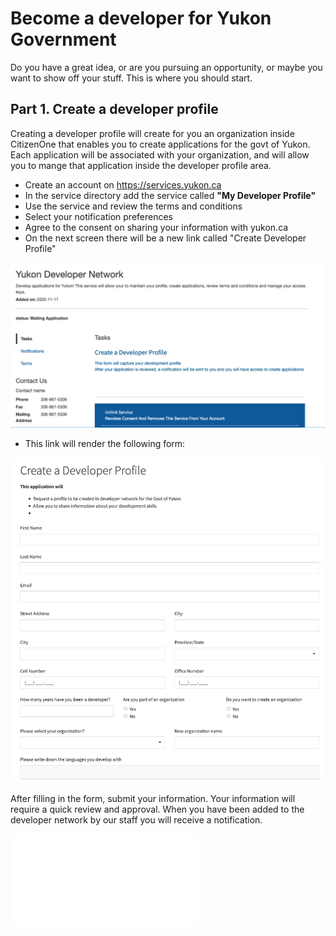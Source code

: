 # Become a developer for Yukon Government

Do you have a great idea, or are you pursuing an opportunity, or maybe you want to show off your stuff.  This is where you should start.

## Part 1.  Create a developer profile 

Creating a developer profile will create for you an organization inside CitizenOne that enables you to create applications for the  govt of Yukon.
Each application will be associated with your organization, and will allow you to mange that application inside the developer profile area.

*  Create an account on https://services.yukon.ca 
*  In the service directory add the service called **"My Developer Profile"**
*  Use the service and review the terms and conditions
*  Select your notification preferences 
*  Agree to the consent on sharing your information with yukon.ca
*  On the next screen there will be a new link called "Create Developer Profile"

![Developer Form](img/service.png)

*  This link will render the following form:

![Developer Form](img/form1.png)

After filling in the form, submit your information.  Your information will require a quick review and approval.  When you have been added to the developer network by our staff you will receive a notification. 

![Next: Creating and Application](CreateNewApplication.md)
